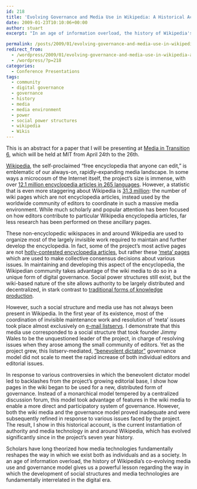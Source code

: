 ```yaml
---
id: 218
title: 'Evolving Governance and Media Use in Wikipedia: A Historical Account'
date: 2009-01-23T10:10:06+00:00
author: stuart
excerpt: "In an age of information overload, the history of Wikipedia's co-evolving media use and governance model gives us a powerful lesson regarding the way in which the development of social structures and media technologies are fundamentally interrelated in the digital era.   "

permalink: /posts/2009/01/evolving-governance-and-media-use-in-wikipedia-a-historical-account/
redirect_from:
  - /wordpress/2009/01/evolving-governance-and-media-use-in-wikipedia-a-historical-account/
  - /wordpress/?p=218
categories:
  - Conference Presentations
tags:
  - community
  - digital governance
  - governance
  - history
  - media
  - media environment
  - power
  - social power structures
  - wikipedia
  - Wikis
---
```

This is an abstract for a paper that I will be presenting at [Media in Transition 6](http://web.mit.edu/comm-forum/mit6/), which will be held at MIT from April 24th to the 26th.
  
<!--more-->


  
[Wikipedia](http://en.wikipedia.org), the self-proclaimed “free encyclopedia that anyone can edit,” is emblematic of our always-on, rapidly-expanding media landscape. In some ways a microcosm of the Internet itself, the project’s size is immense, with over [12.1 million encyclopedia articles in 265 languages](http://en.wikipedia.org/w/index.php?oldid=264240099). However, a statistic that is even more staggering about Wikipedia is [31.3 million](http://meta.wikimedia.org/w/index.php?oldid=1350966#Grand_Total): the number of wiki pages which are not encyclopedia articles, instead used by the worldwide community of editors to coordinate in such a massive media environment. While much scholarly and popular attention has been focused on how editors contribute to particular Wikipedia encyclopedia articles, far less research has been performed on these ancillary pages.

These non-encyclopedic wikispaces in and around Wikipedia are used to organize most of the largely invisible work required to maintain and further develop the encyclopedia. In fact, some of the project’s most active pages are not [hotly-contested encyclopedia articles](http://en.wikipedia.org/wiki/Creationism), but rather these [&#8216;meta&#8217; pages](http://meta.wikimedia.org/wiki/Stewards/elections_2009) which are used to make collective consensus decisions about various issues. In maintaining and developing this aspect of the encyclopedia, the Wikipedian community takes advantage of the wiki media to do so in a unique form of digital governance. Social power structures still exist, but the wiki-based nature of the site allows authority to be largely distributed and decentralized, in stark contrast to [traditional forms of knowledge production](http://www.britannica.com).

However, such a social structure and media use has not always been present in Wikipedia. In the first year of its existence, most of the coordination of invisible maintenance work and resolution of &#8216;meta&#8217; issues took place almost exclusively on [e-mail listservs](http://meta.wikimedia.org/wiki/Mailing_lists/overview). I demonstrate that this media use corresponded to a social structure that took founder Jimmy Wales to be the unquestioned leader of the project, in charge of resolving issues when they arose among the small community of editors. Yet as the project grew, this listserv-mediated, [“benevolent dictator”](http://meta.wikimedia.org/wiki/Benevolent_dictator) governance model did not scale to meet the rapid increase of both individual editors and editorial issues.

In response to various controversies in which the benevolent dictator model led to backlashes from the project’s growing editorial base, I show how pages in the wiki began to be used for a new, distributed form of governance. Instead of a monarchical model tempered by a centralized discussion forum, this model took advantage of features in the wiki media to enable a more direct and participatory system of governance. However, both the wiki media and the governance model proved inadequate and were subsequently refined in response to various issues faced by the project. The result, I show in this historical account, is the current instantiation of authority and media technology in and around Wikipedia, which has evolved significantly since in the project&#8217;s seven year history.

Scholars have long theorized how media technologies fundamentally reshapes the way in which we exist both as individuals and as a society. In an age of information overload, the history of Wikipedia&#8217;s co-evolving media use and governance model gives us a powerful lesson regarding the way in which the development of social structures and media technologies are fundamentally interrelated in the digital era.